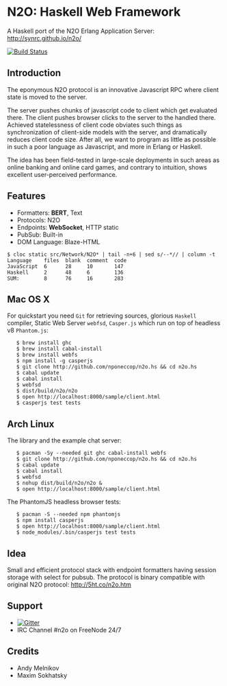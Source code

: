 N2O: Haskell Web Framework 
==========================

A Haskell port of the N2O Erlang Application Server: http://synrc.github.io/n2o/

[![Build Status](https://secure.travis-ci.org/nponeccop/n2o.hs.png?branch=master)](http://travis-ci.org/nponeccop/n2o.hs)

Introduction
------------

The eponymous N2O protocol is an innovative Javascript RPC where client state is moved to the server. 

The server pushes chunks of javascript code to client which get evaluated there. The client pushes browser clicks to the server to the handled there. Achieved statelessness of client code obviates such things as synchronization of client-side models with the server, and dramatically reduces client code size. After all, we want to program as little as possible in such a poor language as 
Javascript, and more in Erlang or Haskell.

The idea has been field-tested in large-scale deployments in such areas as online banking and online card games, and contrary to intuition, shows excellent user-perceived performance.

Features
--------

* Formatters: **BERT**, Text
* Protocols: N2O
* Endpoints: **WebSocket**, HTTP static
* PubSub: Built-in
* DOM Language: Blaze-HTML

```
$ cloc static src/Network/N2O* | tail -n+6 | sed s/--*// | column -t
Language    files  blank  comment  code
JavaScript  6      28     10       147
Haskell     2      48     6        136
SUM:        8      76     16       283
```

Mac OS X
--------

For quickstart you need `Git` for retrieving sources, glorious `Haskell` compiler, Static Web Server `webfsd`, `Casper.js` which run on top of headless v8 `Phantom.js`:

```
   $ brew install ghc
   $ brew install cabal-install
   $ brew install webfs
   $ npm install -g casperjs
   $ git clone http://github.com/nponeccop/n2o.hs && cd n2o.hs
   $ cabal update
   $ cabal install
   $ webfsd
   $ dist/build/n2o/n2o
   $ open http://localhost:8000/sample/client.html
   $ casperjs test tests
```

Arch Linux
----------

The library and the example chat server:
```
   $ pacman -Sy --needed git ghc cabal-install webfs
   $ git clone http://github.com/nponeccop/n2o.hs && cd n2o.hs
   $ cabal update
   $ cabal install
   $ webfsd
   $ nohup dist/build/n2o/n2o &
   $ open http://localhost:8000/sample/client.html
```
The PhantomJS headless browser tests:
```
   $ pacman -S --needed npm phantomjs
   $ npm install casperjs
   $ open http://localhost:8000/sample/client.html
   $ node_modules/.bin/casperjs test tests
```

Idea
----

Small and efficient protocol stack with endpoint formatters having
session storage with select for pubsub. The protocol is binary compatible with original N2O protocol: http://5ht.co/n2o.htm

Support
-------
* [![Gitter](https://badges.gitter.im/Join%20Chat.svg)](https://gitter.im/nponeccop/n2o.hs?utm_source=badge&utm_medium=badge&utm_campaign=pr-badge&utm_content=badge)
* IRC Channel #n2o on FreeNode 24/7

Credits
-------

* Andy Melnikov
* Maxim Sokhatsky
